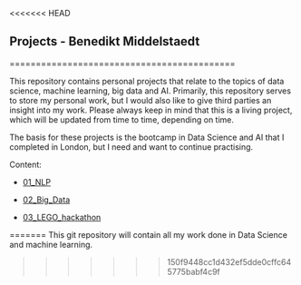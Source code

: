<<<<<<< HEAD
## Projects - Benedikt Middelstaedt
===========================================

This repository contains personal projects that relate to the topics of data science, machine learning, big data and AI. Primarily, this repository serves to store my personal work, but I would also like to give third parties an insight into my work. Please always keep in mind that this is a living project, which will be updated from time to time, depending on time. 

The basis for these projects is the bootcamp in Data Science and AI that I completed in London, but I need and want to continue practising.

Content:

- [01_NLP](/01_NLP_hotel_review/BM_NLP_hotel_review.ipynb)

- [02_Big_Data](/02_Big_Data/)

- [03_LEGO_hackathon](/03_LEGO_Hackathon/README.txt)


=======
This git repository will contain all my work done in Data Science and machine learning. 
>>>>>>> 150f9448cc1d432ef5dde0cffc645775babf4c9f

